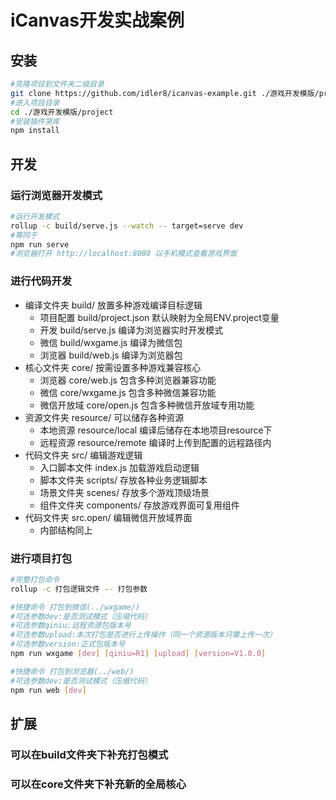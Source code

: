 # **iCanvas开发实战案例**

## 安装
```bash
#克隆项目到文件夹二级目录
git clone https://github.com/idler8/icanvas-example.git ./游戏开发模版/project
#进入项目目录
cd ./游戏开发模版/project
#安装插件哭库
npm install
```
## 开发
### 运行浏览器开发模式
```bash
#运行开发模式
rollup -c build/serve.js --watch -- target=serve dev
#等同于
npm run serve
#浏览器打开 http://localhost:8080 以手机模式查看游戏界面
```
### 进行代码开发
- 编译文件夹 build/ 放置多种游戏编译目标逻辑
  - 项目配置 build/project.json 默认映射为全局ENV.project变量
  - 开发 build/serve.js 编译为浏览器实时开发模式
  - 微信 build/wxgame.js 编译为微信包
  - 浏览器 build/web.js 编译为浏览器包
- 核心文件夹 core/ 按需设置多种游戏兼容核心
  - 浏览器 core/web.js 包含多种浏览器兼容功能
  - 微信 core/wxgame.js 包含多种微信兼容功能
  - 微信开放域 core/open.js 包含多种微信开放域专用功能
- 资源文件夹 resource/ 可以储存各种资源
  - 本地资源 resource/local 编译后储存在本地项目resource下
  - 远程资源 resource/remote 编译时上传到配置的远程路径内
- 代码文件夹 src/ 编辑游戏逻辑
  - 入口脚本文件 index.js 加载游戏启动逻辑
  - 脚本文件夹 scripts/ 存放各种业务逻辑脚本
  - 场景文件夹 scenes/ 存放多个游戏顶级场景
  - 组件文件夹 components/ 存放游戏界面可复用组件
- 代码文件夹 src.open/ 编辑微信开放域界面
  - 内部结构同上
### 进行项目打包
```bash
#完整打包命令
rollup -c 打包逻辑文件 -- 打包参数

#快捷命令 打包到微信(../wxgame/) 
#可选参数dev:是否测试模式（压缩代码）
#可选参数qiniu:远程资源包版本号
#可选参数upload:本次打包是否进行上传操作（同一个资源版本只需上传一次）
#可选参数version:正式包版本号
npm run wxgame [dev] [qiniu=R1] [upload] [version=V1.0.0]

#快捷命令 打包到浏览器(../web/) 
#可选参数dev:是否测试模式（压缩代码）
npm run web [dev]
```

## 扩展
### 可以在build文件夹下补充打包模式
### 可以在core文件夹下补充新的全局核心
